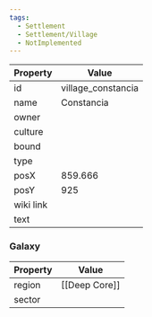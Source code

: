 ```yaml
---
tags:
  - Settlement
  - Settlement/Village
  - NotImplemented
---
```


| Property  | Value              |
| --------- | ------------------ |
| id        | village_constancia |
| name      | Constancia         |
| owner     |                    |
| culture   |                    |
| bound     |                    |
| type      |                    |
| posX      | 859.666            |
| posY      | 925                |
| wiki link |                    |
| text      |                    |

### Galaxy
| Property | Value         |
| -------- | ------------- |
| region   | [[Deep Core]] |
| sector   |               |
